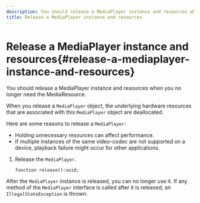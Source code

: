 ```yaml
---
description: You should release a MediaPlayer instance and resources when you no longer need the MediaResource.
title: Release a MediaPlayer instance and resources
---
```


# Release a MediaPlayer instance and resources{#release-a-mediaplayer-instance-and-resources}

You should release a MediaPlayer instance and resources when you no longer need the MediaResource.

When you release a `MediaPlayer` object, the underlying hardware resources that are associated with this `MediaPlayer` object are deallocated.

Here are some reasons to release a `MediaPlayer`:

* Holding unnecessary resources can affect performance. 
* If multiple instances of the same video-codec are not supported on a device, playback failure might occur for other applications.

1. Release the `MediaPlayer`.

   ```
   function release():void;
   ```

After the `MediaPlayer` instance is released, you can no longer use it. If any method of the `MediaPlayer` interface is called after it is released, an `IllegalStateException` is thrown.